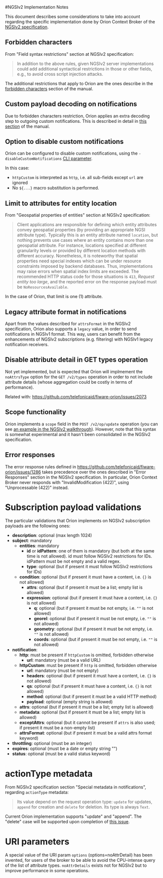 #<a name="top"></a>NGSIv2 Implementation Notes

This document describes some considerations to take into account
regarding the specific implementation done by Orion Context Broker
of the [NGSIv2 specification](http://telefonicaid.github.io/fiware-orion/api/v2/stable/).

## Forbidden characters

From "Field syntax restrictions" section at NGSIv2 specification:

> In addition to the above rules, given NGSIv2 server implementations could add additional
> syntactical restrictions in those or other fields, e.g., to avoid cross script injection attacks.

The additional restrictions that apply to Orion are the ones describe in the
[forbidden characters](forbidden_characters.md) section of the manual.

## Custom payload decoding on notifications

Due to forbidden characters restriction, Orion applies an extra decoding step to outgoing
custom notifications. This is described in detail in [this section](forbidden_characters.md#custom-payload-special-treatment)
of the manual.

## Option to disable custom notifications

Orion can be configured to disable custom notifications, using the `-disableCustomNotifications` [CLI parameter](../admin/cli.md).

In this case:

* `httpCustom` is interpreted as `http`, i.e. all sub-fields except `url` are ignored
* No `${...}` macro substitution is performed.

## Limit to attributes for entity location

From "Geospatial properties of entities" section at NGSIv2 specification:

> Client applications are responsible for defining which entity attributes convey geospatial properties
> (by providing an appropriate NGSI attribute type). Typically this is an entity attribute named `location`,
> but nothing prevents use cases where an entity contains more than one geospatial attribute. For instance,
> locations specified at different granularity levels or provided by different location methods with different
> accuracy. Nonetheless, it is noteworthy that spatial properties need special indexes which can be under resource
> constraints imposed by backend databases. Thus, implementations may raise errors when spatial index limits are
> exceeded. The recommended HTTP status code for those situations is `413`, *Request entity too large*, and the
> reported error on the response payload must be `NoResourcesAvailable`.

In the case of Orion, that limit is one (1) attribute.

## Legacy attribute format in notifications

Apart from the values described for `attrsFormat` in the NGSIv2 specification, Orion also supports a
`legacy` value, in order to send notifications in NGSIv1 format. This way, users can benefit from the
enhancements of NGSIv2 subscriptions (e.g. filtering) with NGSIv1 legacy notification receivers.

## Disable attribute detail in GET types operation

Not yet implemented, but is expected that Orion will implmement the `noAttrsType` option for the
`GET /v2/types` operation in order to not include attribute details (whose aggregation could be
costly in terms of performance).

Related with: https://github.com/telefonicaid/fiware-orion/issues/2073

## Scope functionality

Orion implements a `scope` field in the `POST /v2/op/update` operation (you can see
[an example in the NGSIv2 walkthrough](walkthrough_apiv2.md#batch-operations)). However, note that this syntax is
somewhat experimental and it hasn't been consolidated in the NGSIv2 specification.

## Error responses

The error response rules defined in https://github.com/telefonicaid/fiware-orion/issues/1286 takes precedence over
the ones described in "Error Responses" section in the NGSIv2 specification. In particular, Orion Context
Broker never responds with "InvalidModification (422)", using "Unprocessable (422)" instead.

# Subscription payload validations

The particular validations that Orion implements on NGSIv2 subscription payloads are the following ones:

* **description**: optional (max length 1024)
* **subject**: mandatory
  * **entities**: mandatory
    * **id** or **idPattern**: one of them is mandatory (but both at the same time is not allowed). id
      must follow NGSIv2 restrictions for IDs. idPattern must be not empty and a valid regex.
    * **type**: optional (but if present it must follow NGSIv2 restrictions for IDs)
  * **condition**: optional (but if present it must have a content, i.e. `{}` is not allowed)
    * **attrs**: optional (but if present it must be a list; empty list is allowed)
    * **expression**: optional (but if present it must have a content, i.e. `{}` is not allowed)
      * **q**: optional (but if present it must be not empty, i.e. `""` is not allowed)
      * **georel**: optional (but if present it must be not empty, i.e. `""` is not allowed)
      * **geometry**: optional (but if present it must be not empty, i.e. `""` is not allowed)
      * **coords**: optional (but if present it must be not empty, i.e. `""` is not allowed)
* **notification**:
  * **http**: must be present if `httpCustom` is omitted, forbidden otherwise
    * **url**: mandatory (must be a valid URL)
  * **httpCustom**: must be present if `http` is omitted, forbidden otherwise
    * **url**: mandatory (must be not empty)
    * **headers**: optional (but if present it must have a content, i.e. `{}` is not allowed)
    * **qs**: optional (but if present it must have a content, i.e. `{}` is not allowed)
    * **method**: optional (but if present it must be a valid HTTP method)
    * **payload**: optional (empty string is allowed)
  * **attrs**: optional (but if present it must be a list; empty list is allowed)
  * **metadata**: optional (but if present it must be a list; empty list is allowed)
  * **exceptAttrs**: optional (but it cannot be present if `attrs` is also used; if present it must be a non-empty list)
  * **attrsFormat**: optional (but if present it must be a valid attrs format keyword)
* **throttling**: optional (must be an integer)
* **expires**: optional (must be a date or empty string "")
* **status**: optional (must be a valid status keyword)

# actionType metadata

From NGSIv2 specification section "Special metadata in notifications", regarding `actionType` metadata:

> Its value depend on the request operation type: `update` for updates,
> `append` for creation and `delete` for deletion. Its type is always `Text`.

Current Orion implementation supports "update" and "append". The "delete" case will be
supported upon completion of [this issue](https://github.com/telefonicaid/fiware-orion/issues/1494).

# URI parameters

A special value of the URI param `options` (options=noAttrDetail) has been invented, for users of the
broker to be able to avoid the CPU-intense query of the list of attribute types. `noAttrDetails` exists not
for NGSIv2 but to improve performance in some operations.
